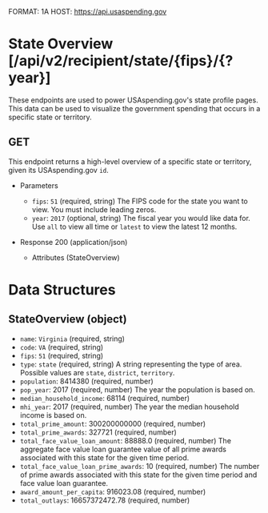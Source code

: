 FORMAT: 1A
HOST: https://api.usaspending.gov

# State Overview [/api/v2/recipient/state/{fips}/{?year}]

These endpoints are used to power USAspending.gov's state profile pages. This data can be used to visualize the government spending that occurs in a specific state or territory.

## GET

This endpoint returns a high-level overview of a specific state or territory, given its USAspending.gov `id`.

+ Parameters

    + `fips`: `51` (required, string)
        The FIPS code for the state you want to view. You must include leading zeros.
    + `year`: `2017` (optional, string)
        The fiscal year you would like data for. Use `all` to view all time or `latest` to view the latest 12 months.

+ Response 200 (application/json)

    + Attributes (StateOverview)

# Data Structures

## StateOverview (object)
+ `name`: `Virginia` (required, string)
+ `code`: `VA` (required, string)
+ `fips`: `51` (required, string)
+ `type`: `state` (required, string)
    A string representing the type of area. Possible values are `state`, `district`, `territory`.
+ `population`: 8414380 (required, number)
+ `pop_year`: 2017 (required, number)
    The year the population is based on.
+ `median_household_income`: 68114 (required, number)
+ `mhi_year`: 2017 (required, number)
    The year the median household income is based on.
+ `total_prime_amount`: 300200000000 (required, number)
+ `total_prime_awards`: 327721 (required, number)
+ `total_face_value_loan_amount`: 88888.0 (required, number) The aggregate face value loan guarantee value of all prime awards associated with this state for the given time period.
+ `total_face_value_loan_prime_awards`: 10 (required, number) The number of prime awards associated with this state for the given time period and face value loan guarantee.
+ `award_amount_per_capita`: 916023.08 (required, number)
+ `total_outlays`: 16657372472.78 (required, number)
